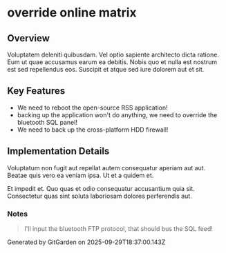 # override online matrix

## Overview
Voluptatem deleniti quibusdam. Vel optio sapiente architecto dicta ratione. Eum ut quae accusamus earum ea debitis. Nobis quo et nulla est nostrum est sed repellendus eos. Suscipit et atque sed iure dolorem aut et sit.

## Key Features
- We need to reboot the open-source RSS application!
- backing up the application won't do anything, we need to override the bluetooth SQL panel!
- We need to back up the cross-platform HDD firewall!

## Implementation Details
Voluptatum non fugit aut repellat autem consequatur aperiam aut aut. Beatae quis vero ea veniam ipsa. Ut et a quidem et.
 Et impedit et. Quo quas et odio consequatur accusantium quia sit. Consectetur quas sint soluta laboriosam dolores perferendis aut.

### Notes
> I'll input the bluetooth FTP protocol, that should bus the SQL feed!

Generated by GitGarden on 2025-09-29T18:37:00.143Z